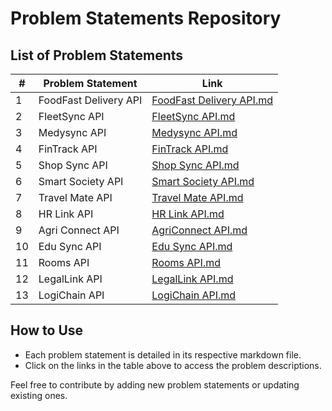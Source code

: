 # Problem Statements Repository

## List of Problem Statements

| #   | Problem Statement         | Link                                                     |
|-----|---------------------------|----------------------------------------------------------|
| 1   | FoodFast Delivery API     | [FoodFast Delivery API.md](FoodFast%20Delivery%20API.md) |
| 2   | FleetSync API             | [FleetSync API.md](FleetSync%20API.md)                   |
| 3   | Medysync API              | [Medysync API.md](Medsync%20API.md)                      |
| 4   | FinTrack API              | [FinTrack API.md](FinTrack%20API.md)                     |
| 5   | Shop Sync API             | [Shop Sync API.md](Shop%20Sync%20API.md)                 |
| 6   | Smart Society API         | [Smart Society API.md](Smart%20Society%20API.md)         |
| 7   | Travel Mate API           | [Travel Mate API.md](Travel%20Mate%20API.md)             |
| 8   | HR Link API               | [HR Link API.md](HR%20Link%20API.md)                     |
| 9   | Agri Connect API          | [AgriConnect API.md](AgriConnect%20API.md)               |
| 10  | Edu Sync API              | [Edu Sync API.md](Edu%20Sync%20API.md)                   |
| 11  | Rooms API                 | [Rooms API.md](Rooms%20API.md)                           |
| 12  | LegalLink API             | [LegalLink API.md](LegalLink%20API.md)                   |
| 13  | LogiChain API             | [LogiChain API.md](LogiChain%20API.md)                   |

## How to Use

- Each problem statement is detailed in its respective markdown file.
- Click on the links in the table above to access the problem descriptions.

Feel free to contribute by adding new problem statements or updating existing ones.
